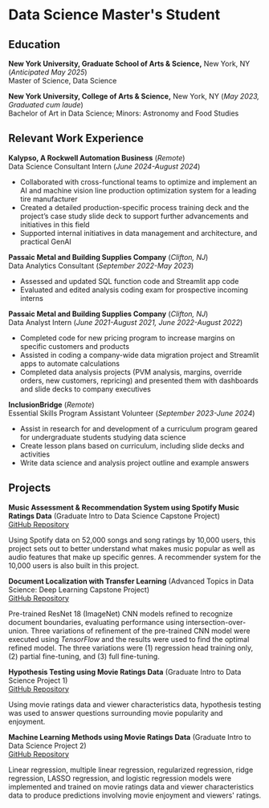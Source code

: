 # Data Science Master's Student

## Education
**New York University, Graduate School of Arts & Science,** New York, NY (_Anticipated May 2025_)  
Master of Science, Data Science

**New York University, College of Arts & Science,** New York, NY (_May 2023, Graduated cum laude_)  
Bachelor of Art in Data Science; Minors: Astronomy and Food Studies

## Relevant Work Experience
**Kalypso, A Rockwell Automation Business** (_Remote_)  
Data Science Consultant Intern (_June 2024-August 2024_)  
* Collaborated with cross-functional teams to optimize and implement an AI and machine vision line production optimization system for a leading tire manufacturer
* Created a detailed production-specific process training deck and the project’s case study slide deck to support further advancements and initiatives in this field
* Supported internal initiatives in data management and architecture, and practical GenAI

**Passaic Metal and Building Supplies Company** (_Clifton, NJ_)  
Data Analytics Consultant (_September 2022-May 2023_)  
* Assessed and updated SQL function code and Streamlit app code
* Evaluated and edited analysis coding exam for prospective incoming interns

**Passaic Metal and Building Supplies Company** (_Clifton, NJ_)  
Data Analyst Intern (_June 2021-August 2021, June 2022-August 2022_)  
* Completed code for new pricing program to increase margins on specific customers and products
* Assisted in coding a company-wide data migration project and Streamlit apps to automate calculations
* Completed data analysis projects (PVM analysis, margins, override orders, new customers, repricing) and presented them with dashboards and slide decks to company executives

**InclusionBridge** (_Remote_)  
Essential Skills Program Assistant Volunteer (_September 2023-June 2024_)  
* Assist in research for and development of a curriculum program geared for undergraduate students studying data science
* Create lesson plans based on curriculum, including slide decks and activities
* Write data science and analysis project outline and example answers


## Projects
**Music Assessment & Recommendation System using Spotify Music Ratings Data** (Graduate Intro to Data Science Capstone Project)  
[GitHub Repository](https://github.com/sophiejuco/DSGA-1001_Final_Project)  

Using Spotify data on 52,000 songs and song ratings by 10,000 users, this project sets out to better understand what makes music popular as well as audio features that make up specific genres. A recommender system for the 10,000 users is also built in this project.

**Document Localization with Transfer Learning** (Advanced Topics in Data Science: Deep Learning Capstone Project)  
[GitHub Repository](https://github.com/sophiejuco/DS301_final_project)  

Pre-trained ResNet 18 (ImageNet) CNN models refined to recognize document boundaries, evaluating performance using intersection-over-union. Three variations of refinement of the pre-trained CNN model were executed using *TensorFlow* and the results were used to find the optimal refined model. The three variations were (1) regression head training only, (2) partial fine-tuning, and (3) full fine-tuning.

**Hypothesis Testing using Movie Ratings Data** (Graduate Intro to Data Science Project 1)  
[GitHub Repository](https://github.com/sophiejuco/DSGA-1001_data_analysis_project1)  

Using movie ratings data and viewer characteristics data, hypothesis testing was used to answer questions surrounding movie popularity and enjoyment.

**Machine Learning Methods using Movie Ratings Data** (Graduate Intro to Data Science Project 2)  
[GitHub Repository](https://github.com/sophiejuco/DSGA-1001_Data_Analysis_Project2)  

Linear regression, multiple linear regression, regularized regression, ridge regression, LASSO regression, and logistic regression models were implemented and trained on movie ratings data and viewer characteristics data to produce predictions involving movie enjoyment and viewers' ratings.
